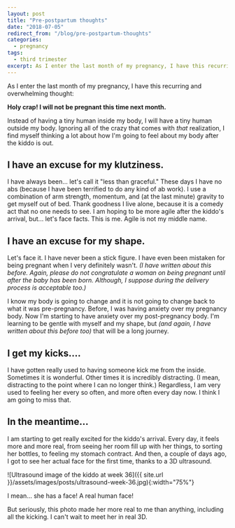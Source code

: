 ```yaml
---
layout: post
title: "Pre-postpartum thoughts"
date: "2018-07-05"
redirect_from: "/blog/pre-postpartum-thoughts"
categories:
  - pregnancy
tags:
  - third trimester
excerpt: As I enter the last month of my pregnancy, I have this recurring and overwhelming thought
---
```


As I enter the last month of my pregnancy, I have this recurring and overwhelming thought:

**Holy crap! I will not be pregnant this time next month.**

Instead of having a tiny human inside my body, I will have a tiny human outside my body. Ignoring all of the crazy that comes with _that_ realization, I find myself thinking a lot about how I'm going to feel about my body after the kiddo is out.

## I have an excuse for my klutziness.

I have always been... let's call it "less than graceful." These days I have no abs (because I have been terrified to do any kind of ab work). I use a combination of arm strength, momentum, and (at the last minute) gravity to get myself out of bed. Thank goodness I live alone, because it is a comedy act that no one needs to see. I am hoping to be more agile after the kiddo's arrival, but... let's face facts. This is me. Agile is not my middle name.

## I have an excuse for my shape.

Let's face it. I have never been a stick figure. I have even been mistaken for being pregnant when I very definitely wasn't. _(I have written about this before. Again, please do not congratulate a woman on being pregnant until after the baby has been born. Although, I suppose during the delivery process is acceptable too.)_

I know my body is going to change and it is not going to change back to what it was pre-pregnancy. Before, I was having anxiety over my pregnancy body. Now I'm starting to have anxiety over my post-pregnancy body. I'm learning to be gentle with myself and my shape, but _(and again, I have written about this before too)_ that will be a long journey.

## I get my kicks....

I have gotten really used to having someone kick me from the inside. Sometimes it is wonderful. Other times it is incredibly distracting. (I mean, distracting to the point where I can no longer think.) Regardless, I am very used to feeling her every so often, and more often every day now. I think I am going to miss that.

## In the meantime...

I am starting to get really excited for the kiddo's arrival. Every day, it feels more and more real, from seeing her room fill up with her things, to sorting her bottles, to feeling my stomach contract. And then, a couple of days ago, I got to see her actual face for the first time, thanks to a 3D ultrasound.

![Ultrasound image of the kiddo at week 36]({{ site.url }}/assets/images/posts/ultrasound-week-36.jpg){:width="75%"}

I mean... she has a face! A real human face!

But seriously, this photo made her more real to me than anything, including all the kicking. I can't wait to meet her in real 3D.
